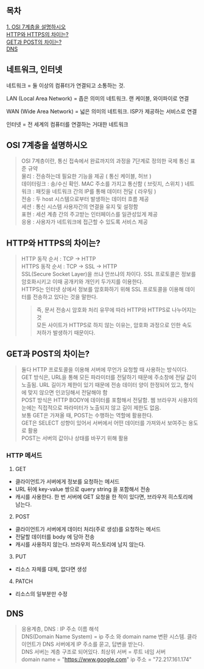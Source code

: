 ## 목차
[1. OSI 7계층을 설명하시오 ](#osi-7계층을-설명하시오)   
[HTTP와 HTTPS의 차이는? ](#http와-https의-차이는)   
[GET과 POST의 차이는? ](#get과-post의-차이는)   
[DNS ](#dns)


## 네트워크, 인터넷
네트워크 = 둘 이상의 컴퓨터가 연결되고 소통하는 것.

LAN (Local Area Network) = 좁은 의미의 네트워크. 랜 케이블, 와이파이로 연결

WAN (Wide Area Network) = 넓은 의미의 네트워크. ISP가 제공하는 서비스로 연결

인터넷 = 전 세계의 컴퓨터를 연결하는 거대한 네트워크

## OSI 7계층을 설명하시오
> OSI 7계층이란, 통신 접속에서 완료까지의 과정을 7단계로 정의한 국제 통신 표준 규약   
> 물리 : 전송하는데 필요한 기능을 제공 ( 통신 케이블, 허브 )   
> 데이터링크 : 송/수신 확인. MAC 주소를 가지고 통신함 ( 브릿지, 스위치 ) 
> 네트워크 : 패킷을 네트워크 간의 IP를 통해 데이터 전달 ( 라우팅 )   
> 전송 : 두 host 시스템으로부터 발생하는 데이터 흐름 제공   
> 세션 : 통신 시스템 사용자간의 연결을 유지 및 설정함   
> 표현 : 세션 계층 간의 주고받는 인터페이스를 일관성있게 제공   
> 응용 : 사용자가 네트워크에 접근할 수 있도록 서비스 제공
>

## HTTP와 HTTPS의 차이는?
> HTTP 동작 순서 : TCP → HTTP   
> HTTPS 동작 순서 : TCP → SSL → HTTP   
> SSL(Secure Socket Layer)을 쓰냐 안쓰냐의 차이다. SSL 프로토콜은 정보를 암호화시키고 이때 공개키와 개인키 두가지를 이용한다.   
> HTTPS는 인터넷 상에서 정보를 암호화하기 위해 SSL 프로토콜을 이용해 데이터를 전송하고 있다는 것을 말한다.
>> 즉, 문서 전송시 암호화 처리 유무에 따라 HTTP와 HTTPS로 나누어지는 것    
> 모든 사이트가 HTTPS로 하지 않는 이유는, 암호화 과정으로 인한 속도 저하가 발생하기 때문이다.
>

## GET과 POST의 차이는?
> 둘다 HTTP 프로토콜을 이용해 서버에 무언가 요청할 때 사용하는 방식이다.   
> GET 방식은, URL을 통해 모든 파라미터를 전달하기 때문에 주소창에 전달 값이 노출됨. URL 길이가 제한이 있기 때문에 전송 데이터 양이 한정되어 있고, 형식에 맞지 않으면 인코딩해서 전달해야 함   
> POST 방식은 HTTP BODY에 데이터를 포함해서 전달함. 웹 브라우저 사용자의 눈에는 직접적으로 파라미터가 노출되지 않고 길이 제한도 없음.   
> 보통 GET은 가져올 때, POST는 수행하는 역할에 활용한다.   
> GET은 SELECT 성향이 있어서 서버에서 어떤 데이터를 가져와서 보여주는 용도로 활용   
> POST는 서버의 값이나 상태를 바꾸기 위해 활용
>

### HTTP 메서드
1) GET   
- 클라이언트가 서버에게 정보를 요청하는 메서드
- URL 뒤에 key-value 쌍으로 query string 을 포함해서 전송
- 캐시를 사용한다. 한 번 서버에 GET 요청을 한 적이 있다면, 브라우저 히스토리에 남는다.
  
2) POST
- 클라이언트가 서버에게 데이터 처리(주로 생성)를 요청하는 메서드
- 전달할 데이터를 body 에 담아 전송
- 캐시를 사용하지 않는다. 브라우저 히스토리에 남지 않는다.

3) PUT
- 리소스 자체를 대체, 없다면 생성
  
4) PATCH
- 리소스의 일부분만 수정

## DNS
> 응용계층, DNS : IP 주소 이름 해석   
> DNS(Domain Name System) = ip 주소 와 domain name 변환 시스템. 클라이언트가 DNS 서버에게 IP 주소를 묻고, 답변을 받는다.      
> DNS 서버는 계층 구조로 되어있다. 최상위 서버 = 루트 네임 서버    
> domain name = "https://www.google.com" ip 주소 = "72.217.161.174"   
> 





